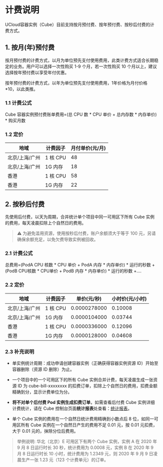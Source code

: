# 计费说明

UCloud容器实例（Cube）目前支持按月预付费、按年预付费、按秒后付费的计费方式。

## 1. 按月(年)预付费

按月预付费的计费方式，以月为单位预先支付使用费用，此类计费方式适合长期稳定的业务。用户可以选择一次性购买 1-9 个月，若一次性购买 10 个月以上，建议选择按年预付费以享受年付优惠。

按年预付费的计费方式，以年为单位预先支付使用费用，1年价格为月付价格*10，以此类推。

### 1.1 计费公式

Cube 容器实例预付费账单费用=(总 CPU 数 \* CPU 单价 + 总内存数 \* 内存单价) \* 购买月数

### 1.2 定价

|地域|计费因子|月付单价(元/月)|
|---|---|---|
|北京/上海/广州|1 核 CPU|48|
|北京/上海/广州|1G 内存|18|
|香港|1 核 CPU|58|
|香港|1G 内存|22|

## 2. 按秒后付费

先使用后付费，以天为周期，合并统计单个项目中同一可用区下所有 Cube 实例的费用，每天凌晨扣除上个自然日的费用。

> ⚠️ 为避免滥用资源，使用按秒后付费，账户余额须大于等于 100 元，另请确保余额充足，以免欠费导致实例被回收。

### 2.1 计费公式

总费用=(PodA CPU 核数 \* CPU 单价 + PodA 内存 \* 内存单价) \* 运行的秒数 +(PodB CPU核数 \* CPU单价 + PodB 内存 \* 内存单价) \* 运行的秒数 +....

### 2.2 定价

|地域|计费因子|单价(元/秒)|小时价(元/小时)|
|---|---|---|---|
|北京/上海/广州|1 核 CPU|0.0000278000|0.10008|
|北京/上海/广州|1G 内存|0.0000104000|0.03744|
|香港|1 核 CPU|0.0000336000|0.12096|
|香港|1G 内存|0.0000128000|0.04608|

### 2.3 补充说明

* 单实例统计周期：成功申请创建容器实例（正确获得容器实例资源 ID）开始至容器删除（资源 ID 删除）为止。

* 一个项目中的一个可用区下的所有 Cube 实例合并计费，每天凌晨生成一张资源 ID 为 cube-bill-xxxxxxxx 的扣费订单，扣除上个自然日的费用，扣费金额精确到分，显示计费单位为分。

* **将不对单个后付费 Pod 实例生成扣费订单**，如需查看后付费 Cube 实例详细计费统计，请在 Cube 控制台页面**统计报表**处查看：[统计报表](https://console.ucloud.cn/cube/bill)。

* 单个 Cube 实例的费用在一个自然日统计费用精确到小数点后 8 位，如同一可用区所有 Cube 实例在一个自然日产生的费用不足 0.01 元，按 0.01 元扣费，大于 0.01 元的，抹除分位后费用。


> 举例说明: 华北（北京）E 可用区下有两个 Cube 实例，实例 A 在 2020 年 9 月 8 日运行时长 30 秒，统计费用为 0.0008 元，实例 B 在 2020 年 9 月 8 日运行时长 10 小时，统计费用为 1.2349 元，则 2020 年 9 月 9 日凌晨生产一张 1.23 元（123 个计费单元）的订单。


<!-- |地域|机型|CPU(Core)|内存(G)|单价(元/秒)|小时价(元/小时)|
|---|---|---|---|---|---|
|北京/上海/广州|intel/AMD|0.1|0.125|0.000004080|0.014688|
|北京/上海/广州|intel/AMD|0.5|0.5|0.000019100|0.06876|
|北京/上海/广州|intel/AMD|0.5|1|0.000024300|0.08748|
|北京/上海/广州|intel/AMD|0.5|2|0.000034700|0.12492|
|北京/上海/广州|intel/AMD|1|1|0.000038200|0.13752|
|北京/上海/广州|intel/AMD|1|2|0.000048600|0.17496|
|北京/上海/广州|intel/AMD|1|4|0.000069400|0.24984|
|北京/上海/广州|intel/AMD|2|2|0.000076400|0.27504|
|北京/上海/广州|intel/AMD|2|4|0.000097200|0.34992|
|北京/上海/广州|intel/AMD|2|8|0.000139000|0.5004|
|北京/上海/广州|intel/AMD|4|4|0.000153000|0.5508|
|北京/上海/广州|intel/AMD|4|8|0.000194000|0.6984|
|北京/上海/广州|intel/AMD|4|16|0.000278000|1.0008|
|北京/上海/广州|intel/AMD|8|8|0.000306000|1.1016|
|北京/上海/广州|intel/AMD|8|16|0.000389000|1.4004|
|北京/上海/广州|intel/AMD|8|32|0.000556000|2.0016|
|北京/上海/广州|intel/AMD|16|16|0.000611000|2.1996|
|北京/上海/广州|intel/AMD|16|32|0.000778000|2.8008|
|北京/上海/广州|intel/AMD|16|64|0.001110000|3.996|
|香港|intel/AMD|0.1|0.125|0.000004950|0.01782|
|香港|intel/AMD|0.5|0.5|0.000023100|0.08316|
|香港|intel/AMD|0.5|1|0.000029500|0.1062|
|香港|intel/AMD|0.5|2|0.000042200|0.15192|
|香港|intel/AMD|1|1|0.000046300|0.16668|
|香港|intel/AMD|1|2|0.000059000|0.2124|
|香港|intel/AMD|1|4|0.000084500|0.3042|
|香港|intel/AMD|2|2|0.000092600|0.33336|
|香港|intel/AMD|2|4|0.000118000|0.4248|
|香港|intel/AMD|2|8|0.000169000|0.6084|
|香港|intel/AMD|4|4|0.000185000|0.666|
|香港|intel/AMD|4|8|0.000236000|0.8496|
|香港|intel/AMD|4|16|0.000338000|1.2168|
|香港|intel/AMD|8|8|0.000370000|1.332|
|香港|intel/AMD|8|16|0.000472000|1.6992|
|香港|intel/AMD|8|32|0.000676000|2.4336|
|香港|intel/AMD|16|16|0.000741000|2.6676|
|香港|intel/AMD|16|32|0.000944000|3.3984|
|香港|intel/AMD|16|64|0.001350000|4.86| -->
